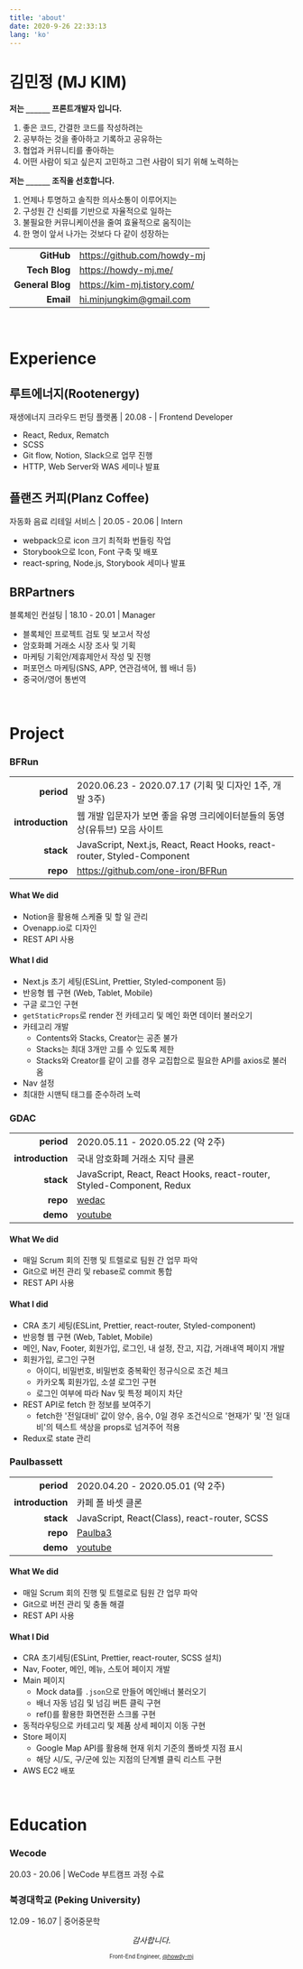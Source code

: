 ```yaml
---
title: 'about'
date: 2020-9-26 22:33:13
lang: 'ko'
---
```


# 김민정 (MJ KIM)

**저는 `______` 프론트개발자 입니다.**

1. 좋은 코드, 간결한 코드를 작성하려는
2. 공부하는 것을 좋아하고 기록하고 공유하는
3. 협업과 커뮤니티를 좋아하는
4. 어떤 사람이 되고 싶은지 고민하고 그런 사람이 되기 위해 노력하는

**저는 `______` 조직을 선호합니다.**

1. 언제나 투명하고 솔직한 의사소통이 이루어지는
2. 구성원 간 신뢰를 기반으로 자율적으로 일하는
3. 불필요한 커뮤니케이션을 줄여 효율적으로 움직이는
4. 한 명이 앞서 나가는 것보다 다 같이 성장하는

|                  |                               |
| ---------------: | ----------------------------- |
|       **GitHub** | <https://github.com/howdy-mj> |
|    **Tech Blog** | <https://howdy-mj.me/>        |
| **General Blog** | <https://kim-mj.tistory.com/> |
|        **Email** | <hi.minjungkim@gmail.com>     |

<br />

# Experience

## 루트에너지(Rootenergy)

재생에너지 크라우드 펀딩 플랫폼 | 20.08 - | Frontend Developer

- React, Redux, Rematch
- SCSS
- Git flow, Notion, Slack으로 업무 진행
- HTTP, Web Server와 WAS 세미나 발표

## 플랜즈 커피(Planz Coffee)

자동화 음료 리테일 서비스 | 20.05 - 20.06 | Intern

- webpack으로 icon 크기 최적화 번들링 작업
- Storybook으로 Icon, Font 구축 및 배포
- react-spring, Node.js, Storybook 세미나 발표

## BRPartners

블록체인 컨설팅 | 18.10 - 20.01 | Manager

- 블록체인 프로젝트 검토 및 보고서 작성
- 암호화폐 거래소 시장 조사 및 기획
- 마케팅 기획안/제휴제안서 작성 및 진행
- 퍼포먼스 마케팅(SNS, APP, 연관검색어, 웹 배너 등)
- 중국어/영어 통번역

<br />

# Project

### BFRun

|                  |                                                                             |
| ---------------: | --------------------------------------------------------------------------- |
|       **period** | 2020.06.23 - 2020.07.17 (기획 및 디자인 1주, 개발 3주)                      |
| **introduction** | 웹 개발 입문자가 보면 좋을 유명 크리에이터분들의 동영상(유튜브) 모음 사이트 |
|        **stack** | JavaScript, Next.js, React, React Hooks, react-router, Styled-Component     |
|         **repo** | https://github.com/one-iron/BFRun                                           |

#### What We did

- Notion을 활용해 스케쥴 및 할 일 관리
- Ovenapp.io로 디자인
- REST API 사용

#### What I did

- Next.js 초기 세팅(ESLint, Prettier, Styled-component 등)
- 반응형 웹 구현 (Web, Tablet, Mobile)
- 구글 로그인 구현
- `getStaticProps`로 render 전 카테고리 및 메인 화면 데이터 불러오기
- 카테고리 개발
  - Contents와 Stacks, Creator는 공존 불가
  - Stacks는 최대 3개만 고를 수 있도록 제한
  - Stacks와 Creator를 같이 고를 경우 교집합으로 필요한 API를 axios로 불러옴
- Nav 설정
- 최대한 시맨틱 태그를 준수하려 노력

### GDAC

|                  |                                                                       |
| ---------------: | --------------------------------------------------------------------- |
|       **period** | 2020.05.11 - 2020.05.22 (약 2주)                                      |
| **introduction** | 국내 암호화폐 거래소 지닥 클론                                        |
|        **stack** | JavaScript, React, React Hooks, react-router, Styled-Component, Redux |
|         **repo** | [wedac](https://github.com/howdy-mj/wedac-frontend)                   |
|         **demo** | [youtube](https://youtu.be/LdF1LG_R4Uo)                               |

#### What We did

- 매일 Scrum 회의 진행 및 트렐로로 팀원 간 업무 파악
- Git으로 버전 관리 및 rebase로 commit 통합
- REST API 사용

#### What I did

- CRA 초기 세팅(ESLint, Prettier, react-router, Styled-component)
- 반응형 웹 구현 (Web, Tablet, Mobile)
- 메인, Nav, Footer, 회원가입, 로그인, 내 설정, 잔고, 지갑, 거래내역 페이지 개발
- 회원가입, 로그인 구현
  - 아이디, 비밀번호, 비밀번호 중복확인 정규식으로 조건 체크
  - 카카오톡 회원가입, 소셜 로그인 구현
  - 로그인 여부에 따라 Nav 및 특정 페이지 차단
- REST API로 fetch 한 정보를 보여주기
  - fetch한 '전일대비' 값이 양수, 음수, 0일 경우 조건식으로 '현재가' 및 '전
    일대비'의 텍스트 색상을 props로 넘겨주어 적용
- Redux로 state 관리

### Paulbassett

|                  |                                                         |
| ---------------: | ------------------------------------------------------- |
|       **period** | 2020.04.20 - 2020.05.01 (약 2주)                        |
| **introduction** | 카페 폴 바셋 클론                                       |
|        **stack** | JavaScript, React(Class), react-router, SCSS            |
|         **repo** | [Paulba3](https://github.com/howdy-mj/PaulBa3-frontend) |
|         **demo** | [youtube](https://youtu.be/a1vKyWHA8pE)                 |

#### What We did

- 매일 Scrum 회의 진행 및 트렐로로 팀원 간 업무 파악
- Git으로 버전 관리 및 충돌 해결
- REST API 사용

#### What I Did

- CRA 초기세팅(ESLint, Prettier, react-router, SCSS 설치)
- Nav, Footer, 메인, 메뉴, 스토어 페이지 개발
- Main 페이지
  - Mock data를 `.json`으로 만들어 메인배너 불러오기
  - 배너 자동 넘김 및 넘김 버튼 클릭 구현
  - ref()를 활용한 화면전환 스크롤 구현
- 동적라우팅으로 카테고리 및 제품 상세 페이지 이동 구현
- Store 페이지
  - Google Map API를 활용해 현재 위치 기준의 폴바셋 지점 표시
  - 해당 시/도, 구/군에 있는 지점의 단계별 클릭 리스트 구현
- AWS EC2 배포

<br />

# Education

### Wecode

20.03 - 20.06 | WeCode 부트캠프 과정 수료

### 북경대학교 (Peking University)

12.09 - 16.07 | 중어중문학

<div style="text-align: center" class="final">

_감사합니다._

<sub><sup>Front-End Engineer, <a href="https://github.com/howdy-mj">@howdy-mj</a></sup></sub>

</div>
